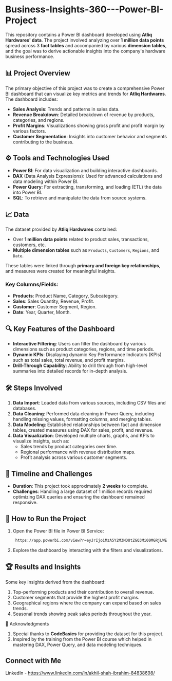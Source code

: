 # Business-Insights-360---Power-BI-Project
This repository contains a Power BI dashboard developed using **Atliq Hardwares' data**. The project involved analyzing over **1 million data points** spread across 3 **fact tables** and accompanied by various **dimension tables**, and the goal was to derive actionable insights into the company's hardware business performance.

## 📊 Project Overview

The primary objective of this project was to create a comprehensive Power BI dashboard that can visualize key metrics and trends for **Atliq Hardwares**. The dashboard includes:

- **Sales Analysis**: Trends and patterns in sales data.
- **Revenue Breakdown**: Detailed breakdown of revenue by products, categories, and regions.
- **Profit Margins**: Visualizations showing gross profit and profit margin by various factors.
- **Customer Segmentation**: Insights into customer behavior and segments contributing to the business.

## ⚙️ Tools and Technologies Used

- **Power BI**: For data visualization and building interactive dashboards.
- **DAX** (Data Analysis Expressions): Used for advanced calculations and data modeling within Power BI.
- **Power Query**: For extracting, transforming, and loading (ETL) the data into Power BI.
- **SQL**: To retrieve and manipulate the data from source systems.

## 📈 Data

The dataset provided by **Atliq Hardwares** contained:

- Over **1 million data points** related to product sales, transactions, customers, etc.
- **Multiple dimension tables** such as `Products`, `Customers`, `Regions`, and `Date`.

These tables were linked through **primary and foreign key relationships**, and measures were created for meaningful insights.

### Key Columns/Fields:

- **Products**: Product Name, Category, Subcategory.
- **Sales**: Sales Quantity, Revenue, Profit.
- **Customer**: Customer Segment, Region.
- **Date**: Year, Quarter, Month.

## 🔍 Key Features of the Dashboard

- **Interactive Filtering**: Users can filter the dashboard by various dimensions such as product categories, regions, and time periods.
- **Dynamic KPIs**: Displaying dynamic Key Performance Indicators (KPIs) such as total sales, total revenue, and profit margins.
- **Drill-Through Capability**: Ability to drill through from high-level summaries into detailed records for in-depth analysis.

## 🛠 Steps Involved

1. **Data Import**: Loaded data from various sources, including CSV files and databases.
2. **Data Cleaning**: Performed data cleaning in Power Query, including handling missing values, formatting columns, and merging tables.
3. **Data Modeling**: Established relationships between fact and dimension tables, created measures using DAX for sales, profit, and revenue.
4. **Data Visualization**: Developed multiple charts, graphs, and KPIs to visualize insights, such as:
    - Sales trends by product categories over time.
    - Regional performance with revenue distribution maps.
    - Profit analysis across various customer segments.

## 📅 Timeline and Challenges

- **Duration**: This project took approximately **2 weeks** to complete.
- **Challenges**: Handling a large dataset of 1 million records required optimizing DAX queries and ensuring the dashboard remained responsive.

## 🚀 How to Run the Project

1. Open the Power BI file in Power BI Service:
   ```bash
    https://app.powerbi.com/view?r=eyJrIjoiMzA5Y2M3NDUtZGQ3Mi00MGRjLWEzMDYtZDU3OTc2ZDE5Zjg2IiwidCI6ImM2ZTU0OWIzLTVmNDUtNDAzMi1hYWU5LWQ0MjQ0ZGM1YjJjNCJ9
2. Explore the dashboard by interacting with the filters and visualizations.

## 🏆 Results and Insights
Some key insights derived from the dashboard:

1. Top-performing products and their contribution to overall revenue.
2. Customer segments that provide the highest profit margins.
3. Geographical regions where the company can expand based on sales trends.
4. Seasonal trends showing peak sales periods throughout the year.



🙌 Acknowledgments
1. Special thanks to **CodeBasics** for providing the dataset for this project.
2. Inspired by the training from the Power BI course which helped in mastering DAX, Power Query, and data modeling techniques.

## Connect with Me
LinkedIn - https://www.linkedin.com/in/akhil-shah-ibrahim-84838698/
